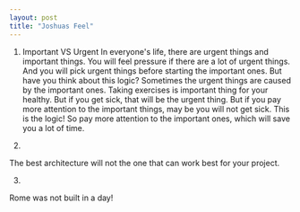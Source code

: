 ```yaml
---
layout: post
title: "Joshuas Feel"
---
```


1. Important VS Urgent
In everyone's life, there are urgent things and important things. You will feel pressure if there are a lot of urgent things. And you will pick urgent things before starting the important ones. But have you think about this logic? Sometimes the urgent things are caused by the important ones. Taking exercises is important thing for your healthy. But if you get sick, that will be the urgent thing. But if you pay more attention to the important things, may be you will not get sick. This is the logic!
So pay more attention to the important ones, which will save you a lot of time.

2.
The best architecture will not the one that can work best for your project. 

3.
Rome was not built in a day! 